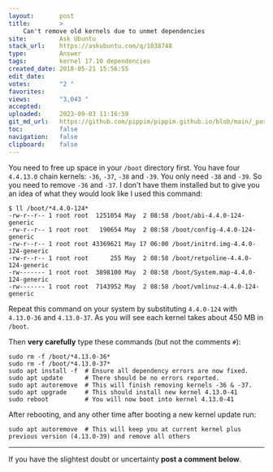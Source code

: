 ```yaml
---
layout:       post
title:        >
    Can't remove old kernels due to unmet dependencies
site:         Ask Ubuntu
stack_url:    https://askubuntu.com/q/1038748
type:         Answer
tags:         kernel 17.10 dependencies
created_date: 2018-05-21 15:56:55
edit_date:    
votes:        "2 "
favorites:    
views:        "3,043 "
accepted:     
uploaded:     2023-09-03 11:16:59
git_md_url:   https://github.com/pippim/pippim.github.io/blob/main/_posts/2018/2018-05-21-Can_t-remove-old-kernels-due-to-unmet-dependencies.md
toc:          false
navigation:   false
clipboard:    false
---
```


You need to free up space in your `/boot` directory first. You have four `4.4.13.0` chain kernels: `-36`, `-37`, `-38` and `-39`. You only need `-38` and `-39`. So you need to remove `-36` and `-37`. I don't have them installed but to give you an idea of what they would look like I used this command:

``` 
$ ll /boot/*4.4.0-124*
-rw-r--r-- 1 root root  1251054 May  2 08:58 /boot/abi-4.4.0-124-generic
-rw-r--r-- 1 root root   190654 May  2 08:58 /boot/config-4.4.0-124-generic
-rw-r--r-- 1 root root 43369621 May 17 06:00 /boot/initrd.img-4.4.0-124-generic
-rw-r--r-- 1 root root      255 May  2 08:58 /boot/retpoline-4.4.0-124-generic
-rw------- 1 root root  3898100 May  2 08:58 /boot/System.map-4.4.0-124-generic
-rw------- 1 root root  7143952 May  2 08:58 /boot/vmlinuz-4.4.0-124-generic
```

Repeat this command on  your system by substituting `4.4.0-124` with `4.13.0-36` and `4.13.0-37`. As you will see each kernel takes about 450 MB in `/boot`.

Then **very carefully** type these commands (but not the comments `#`):

``` 
sudo rm -f /boot/*4.13.0-36*
sudo rm -f /boot/*4.13.0-37*
sudo apt install -f  # Ensure all dependency errors are now fixed.
sudo apt update      # There should be no errors reported.
sudo apt autoremove  # This will finish removing kernels -36 & -37.
sudo apt upgrade     # This should install new kernel 4.13.0-41
sudo reboot          # You will now boot into kernel 4.13.0-41
```

After rebooting, and any other time after booting a new kernel update run:

``` 
sudo apt autoremove  # This will keep you at current kernel plus previous version (4.13.0-39) and remove all others
```


----------

If you have the slightest doubt or uncertainty **post a comment below**.
